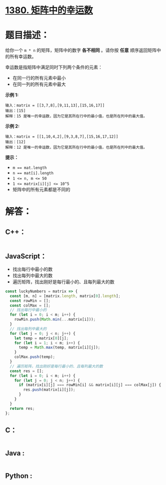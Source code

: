 # [1380. 矩阵中的幸运数](https://leetcode-cn.com/problems/lucky-numbers-in-a-matrix/)

# 题目描述：

给你一个 `m * n` 的矩阵，矩阵中的数字 **各不相同** 。请你按 **任意** 顺序返回矩阵中的所有幸运数。

幸运数是指矩阵中满足同时下列两个条件的元素：

- 在同一行的所有元素中最小
- 在同一列的所有元素中最大



**示例 1:**

```
输入：matrix = [[3,7,8],[9,11,13],[15,16,17]]
输出：[15]
解释：15 是唯一的幸运数，因为它是其所在行中的最小值，也是所在列中的最大值。
```

**示例 2:**

```
输入：matrix = [[1,10,4,2],[9,3,8,7],[15,16,17,12]]
输出：[12]
解释：12 是唯一的幸运数，因为它是其所在行中的最小值，也是所在列中的最大值。
```

**提示：**

- `m == mat.length`
- `n == mat[i].length`
- `1 <= n, m <= 50`
- `1 <= matrix[i][j] <= 10^5`
- 矩阵中的所有元素都是不同的


# 解答：

## C++：

```cpp

```

## JavaScript：

- 找出每行中最小的数
- 找出每列中最大的数
- 遍历矩阵，找出刚好是每行最小的、且每列最大的数

```javascript
const luckyNumbers = matrix => {
  const [m, n] = [matrix.length, matrix[0].length];
  const rowMin = [];
  const colMax = [];
  // 找出每行中最小的
  for (let i = 0; i < m; i++) {
    rowMin.push(Math.min(...matrix[i]));
  }
  // 找出每列中最大的
  for (let j = 0; j < n; j++) {
    let temp = matrix[0][j];
    for (let i = 1; i < m; i++) {
      temp = Math.max(temp, matrix[i][j]);
    }
    colMax.push(temp);
  }
  // 遍历矩阵，找出刚好是每行最小的、且每列最大的数
  const res = [];
  for (let i = 0; i < m; i++) {
    for (let j = 0; j < n; j++) {
      if (matrix[i][j] === rowMin[i] && matrix[i][j] === colMax[j]) {
        res.push(matrix[i][j]);
      }
    }
  }
  return res;
};
```

## C：

```c

```

## Java :

```java

```

## Python :

```python

```

